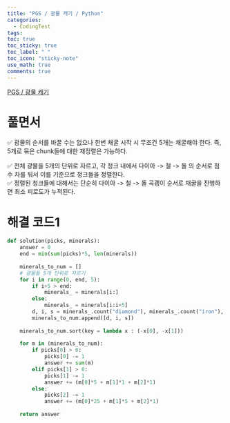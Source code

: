 ```yaml
---
title: "PGS / 광물 캐기 / Python"
categories:
  - CodingTest
tags:
toc: true
toc_sticky: true
toc_label: " "
toc_icon: "sticky-note"
use_math: true
comments: true
---
```


[PGS / 광물 캐기](https://school.programmers.co.kr/learn/courses/30/lessons/172927) 

# 풀면서
✅ 광물의 순서를 바꿀 수는 없으나 한번 채굴 시작 시 무조건 5개는 채굴해야 한다. 즉, 5개로 묶은 chunk들에 대한 재정렬은 가능하다.     

✅ 전체 광물을 5개의 단위로 자르고, 각 청크 내에서 다이아 -> 철 -> 돌 의 순서로 점수 차를 둬서 이를 기준으로 청크들을 정렬한다.      
✅ 정렬된 청크들에 대해서는 단순히 다이아 -> 철 -> 돌 곡괭이 순서로 채굴을 진행하면 최소 피로도가 누적된다.   

# 해결 코드1
```python
def solution(picks, minerals):
    answer = 0
    end = min(sum(picks)*5, len(minerals))
    
    minerals_to_num = []
    # 광물들 5개 단위로 자르기
    for i in range(0, end, 5):
        if i+5 > end:
            minerals_ = minerals[i:]
        else:
            minerals_ = minerals[i:i+5]
        d, i, s = minerals_.count("diamond"), minerals_.count("iron"), minerals_.count("stone")
        minerals_to_num.append([d, i, s])
        
    minerals_to_num.sort(key = lambda x : (-x[0], -x[1]))
    
    for m in (minerals_to_num):
        if picks[0] > 0:
            picks[0] -= 1
            answer += sum(m)
        elif picks[1] > 0:
            picks[1] -= 1
            answer += (m[0]*5 + m[1]*1 + m[2]*1)
        else:
            picks[2] -= 1
            answer += (m[0]*25 + m[1]*5 + m[2]*1)
            
    return answer
            

```



